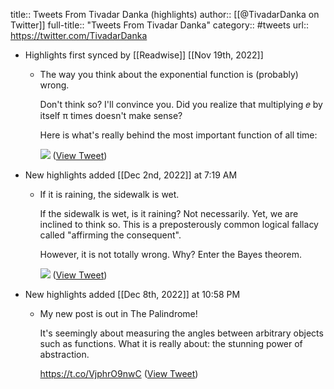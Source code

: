 title:: Tweets From Tivadar Danka (highlights)
author:: [[@TivadarDanka on Twitter]]
full-title:: "Tweets From Tivadar Danka"
category:: #tweets
url:: https://twitter.com/TivadarDanka

- Highlights first synced by [[Readwise]] [[Nov 19th, 2022]]
	- The way you think about the exponential function is (probably) wrong.
	  
	  Don't think so? I'll convince you. Did you realize that multiplying 𝑒 by itself π times doesn't make sense?
	  
	  Here is what's really behind the most important function of all time: 
	  
	  ![](https://pbs.twimg.com/media/FYBz4-cVQAYEmhf.jpg) ([View Tweet](https://twitter.com/TivadarDanka/status/1549365697678942209))
- New highlights added [[Dec 2nd, 2022]] at 7:19 AM
	- If it is raining, the sidewalk is wet.
	  
	  If the sidewalk is wet, is it raining? Not necessarily. Yet, we are inclined to think so. This is a preposterously common logical fallacy called "affirming the consequent".
	  
	  However, it is not totally wrong. Why? Enter the Bayes theorem. 
	  
	  ![](https://pbs.twimg.com/media/Fi5L6DiVsAAahKf.jpg) ([View Tweet](https://twitter.com/TivadarDanka/status/1598298382115536897))
- New highlights added [[Dec 8th, 2022]] at 10:58 PM
	- My new post is out in The Palindrome!
	  
	  It's seemingly about measuring the angles between arbitrary objects such as functions. What it is really about: the stunning power of abstraction.
	  
	  https://t.co/VjphrO9nwC ([View Tweet](https://twitter.com/TivadarDanka/status/1600812490312495105))
